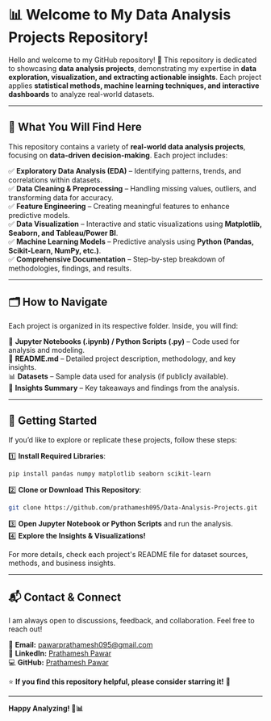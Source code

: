 # **📊 Welcome to My Data Analysis Projects Repository!**  

Hello and welcome to my GitHub repository! 🚀 This repository is dedicated to showcasing **data analysis projects**, demonstrating my expertise in **data exploration, visualization, and extracting actionable insights**. Each project applies **statistical methods, machine learning techniques, and interactive dashboards** to analyze real-world datasets.  

---

## **📌 What You Will Find Here**  

This repository contains a variety of **real-world data analysis projects**, focusing on **data-driven decision-making**. Each project includes:  

✅ **Exploratory Data Analysis (EDA)** – Identifying patterns, trends, and correlations within datasets.  
✅ **Data Cleaning & Preprocessing** – Handling missing values, outliers, and transforming data for accuracy.  
✅ **Feature Engineering** – Creating meaningful features to enhance predictive models.  
✅ **Data Visualization** – Interactive and static visualizations using **Matplotlib, Seaborn, and Tableau/Power BI**.  
✅ **Machine Learning Models** – Predictive analysis using **Python (Pandas, Scikit-Learn, NumPy, etc.)**.  
✅ **Comprehensive Documentation** – Step-by-step breakdown of methodologies, findings, and results.  

---

## **🗂️ How to Navigate**  

Each project is organized in its respective folder. Inside, you will find:  

📂 **Jupyter Notebooks (.ipynb) / Python Scripts (.py)** – Code used for analysis and modeling.  
📄 **README.md** – Detailed project description, methodology, and key insights.  
📊 **Datasets** – Sample data used for analysis (if publicly available).  
📑 **Insights Summary** – Key takeaways and findings from the analysis.  

---

## **🚀 Getting Started**  

If you’d like to explore or replicate these projects, follow these steps:  

1️⃣ **Install Required Libraries**:  
   ```bash
   pip install pandas numpy matplotlib seaborn scikit-learn
   ```  
2️⃣ **Clone or Download This Repository**:  
   ```bash
   git clone https://github.com/prathamesh095/Data-Analysis-Projects.git
   ```  
3️⃣ **Open Jupyter Notebook or Python Scripts** and run the analysis.  
4️⃣ **Explore the Insights & Visualizations!**  

For more details, check each project's README file for dataset sources, methods, and business insights.  

---

## **📬 Contact & Connect**  

I am always open to discussions, feedback, and collaboration. Feel free to reach out!  

📧 **Email:** [pawarprathamesh095@gmail.com](mailto:pawarprathamesh095@gmail.com)  
🔗 **LinkedIn:** [Prathamesh Pawar](https://www.linkedin.com/in/prathamesh095)  
💻 **GitHub:** [Prathamesh Pawar](https://github.com/prathamesh095)  

⭐ **If you find this repository helpful, please consider starring it!** 🌟  

---

**Happy Analyzing! 🚀📊**
